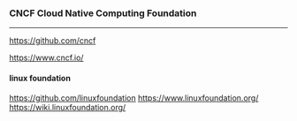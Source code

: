 ### CNCF Cloud Native Computing Foundation
---
https://github.com/cncf

https://www.cncf.io/

#### linux foundation
https://github.com/linuxfoundation
https://www.linuxfoundation.org/
https://wiki.linuxfoundation.org/


```
```

```
```

```
```


